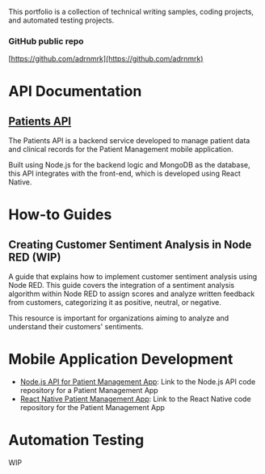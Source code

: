 This portfolio is a collection of technical writing samples, coding projects, and automated testing projects.

### GitHub public repo

[https://github.com/adrnmrk](https://github.com/adrnmrk)

# API Documentation

## [Patients API](/docs/patients-api.md)

The Patients API is a backend service developed to manage patient data and clinical records for the Patient Management mobile application.

Built using Node.js for the backend logic and MongoDB as the database, this API integrates with the front-end, which is developed using React Native.

# How-to Guides

## Creating Customer Sentiment Analysis in Node RED (WIP)

A guide that explains how to implement customer sentiment analysis using Node RED. This guide covers the integration of a sentiment analysis algorithm within Node RED to assign scores and analyze written feedback from customers, categorizing it as positive, neutral, or negative.

This resource is important for organizations aiming to analyze and understand their customers' sentiments.

# Mobile Application Development

- [Node.js API for Patient Management App](https://github.com/adrnmrk/MAPD_712_713_Patient_Management/tree/b2b58b727e2e340c7cebe57720468df652738896/MAPD-713-Group_Project): Link to the Node.js API code repository for a Patient Management App
- [React Native Patient Management App](https://github.com/adrnmrk/react-patient-project.git):  Link to the React Native code repository for the Patient Management App

# Automation Testing

WIP
